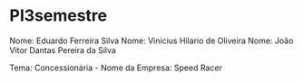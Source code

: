 # PI3semestre

Nome: Eduardo Ferreira Silva
Nome: Vinicius Hilario de Oliveira
Nome: João Vitor Dantas Pereira  da  Silva

Tema: Concessionária - 
Nome da Empresa: Speed Racer
